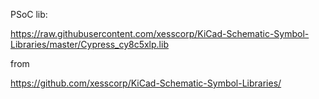PSoC lib:

https://raw.githubusercontent.com/xesscorp/KiCad-Schematic-Symbol-Libraries/master/Cypress_cy8c5xlp.lib

from

https://github.com/xesscorp/KiCad-Schematic-Symbol-Libraries/